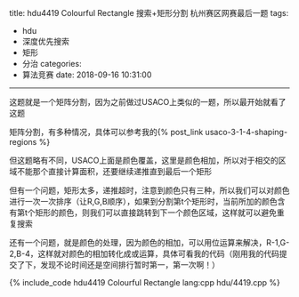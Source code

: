 title: hdu4419 Colourful Rectangle  搜索+矩形分割  杭州赛区网赛最后一题
tags:
  - hdu
  - 深度优先搜索
  - 矩形
  - 分治
categories:
  - 算法竞赛
date: 2018-09-16 10:31:00
---

这题就是一个矩阵分割，因为之前做过USACO上类似的一题，所以最开始就看了这题

矩阵分割，有多种情况，具体可以参考我的{% post_link usaco-3-1-4-shaping-regions %}

但这题略有不同，USACO上面是颜色覆盖，这里是颜色相加，所以对于相交的区域不能那个直接计算面积，还要继续递推直到最后一个矩形

但有一个问题，矩形太多，递推超时，注意到颜色只有三种，所以我们可以对颜色进行一次一次排序（让R,G,B顺序），如果到分割第t个矩形时，当前所加的颜色含有第t个矩形的颜色，则我们可以直接跳转到下一个颜色区域，这样就可以避免重复搜索

还有一个问题，就是颜色的处理，因为颜色的相加，可以用位运算来解决，R-1,G-2,B-4，这样就对颜色的相加转化成或运算，具体可看我的代码（刚用我的代码提交了下，发现不论时间还是空间排行暂时第一，第一次啊！）

{% include_code hdu4419 Colourful Rectangle lang:cpp hdu/4419.cpp %}